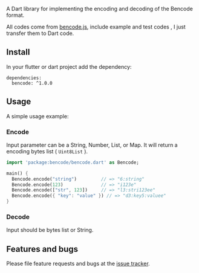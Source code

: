 A Dart library for implementing the encoding and decoding of the Bencode format.

All codes come from [bencode.js](https://github.com/benjreinhart/bencode-js), include example and test codes , I just transfer them to Dart code.

## Install

In your flutter or dart project add the dependency:
```
dependencies:
  bencode: ^1.0.0
```

## Usage

A simple usage example:

### Encode
Input parameter can be a String, Number, List, or Map. It will return a encoding bytes list ( ```Uint8List``` ).

```dart
import 'package:bencode/bencode.dart' as Bencode;

main() {
  Bencode.encode("string")         // => "6:string"
  Bencode.encode(123)              // => "i123e"
  Bencode.encode(["str", 123])     // => "l3:stri123ee"
  Bencode.encode({ "key": "value" }) // => "d3:key5:valuee"
}
```

### Decode
Input should be bytes list or String.


## Features and bugs

Please file feature requests and bugs at the [issue tracker][tracker].

[tracker]: http://example.com/issues/replaceme
